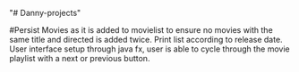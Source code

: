 "# Danny-projects" 

#Persist Movies as it is added to movielist to ensure no movies with the same title and directed is added twice. Print list according to release date. User interface setup through java fx, user is able to cycle through the movie playlist with a next or previous button.
